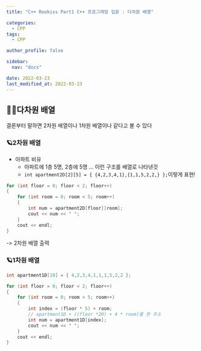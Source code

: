 ```yaml
---
title: "C++ Rookiss Part1 C++ 프로그래밍 입문 : 다차원 배열"

categories:
  - CPP
tags:
  - CPP

author_profile: false

sidebar:
  nav: "docs"

date: 2022-03-23
last_modified_at: 2022-03-23
---
```



## 🙇‍♀️다차원 배열


결론부터 말하면 2차원 배열이나 1차원 배열이나 같다고 볼 수 있다


### 🪐2차원 배열


* 아파트 비유
    * 아파트에 1층 5명, 2층에 5명 ... 이런 구조를 배열로 나타낸것
    * `int apartment2D[2][5] = { {4,2,3,4,1},{1,1,5,2,2,} };`이렇게 표현!

```cpp
for (int floor = 0; floor < 2; floor++)
{
	for (int room = 0; room < 5; room++)
	{
		int num = apartment2D[floor][room];
		cout << num << " ";
	}
	cout << endl;
}
```
-> 2차원 배열 출력


### 🪐1차원 배열


```cpp
int apartment1D[10] = { 4,2,3,4,1,1,1,5,2,2 };

for (int floor = 0; floor < 2; floor++)
{
	for (int room = 0; room < 5; room++)
	{
		int index = (floor * 5) + room;
		// apartment1D + ((floor *20) + 4 * room)를 한 주소
		int num = apartment1D[index];
		cout << num << " ";
	}
	cout << endl;
}
```
